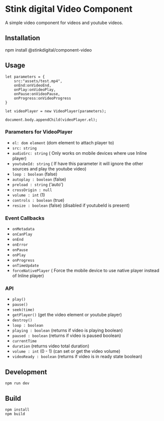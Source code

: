 # Stink digital Video Component
A simple video component for videos and youtube videos.


## Installation
npm install @stinkdigital/component-video

## Usage
```
let parameters = {
	src:"assets/test.mp4",
	onEnd:onVideoEnd,
	onPlay:onVideoPlay,
	onPause:onVideoPause,
	onProgress:onVideoProgress
}

let videoPlayer = new VideoPlayer(parameters);

document.body.appendChild(videoPlayer.el);
```

### Parameters for VideoPlayer
 - `el: dom element` (dom element to attach player to)
 - `src: string`
 - `audioSrc: string`  ( Only works on mobile devices where use Inline player)
 - `youtubeId: string`  ( If have this parameter it will ignore the other sources and play the youtube video)
 - `loop : boolean` (false)
 - `autoplay : boolean` (false)
 - `preload : string` ('auto')
 - `crossOrigin : null`
 - `volume : int` (1)
 - `controls : boolean` (true)
 - `resize : boolean` (false) (disabled if youtubeId is present)


 ### Event Callbacks
 - `onMetadata`
 - `onCanPlay`
 - `onEnd`
 - `onError`
 - `onPause`
 - `onPlay`
 - `onProgress`
 - `onTimeUpdate`
 - `forceNativePlayer` ( Force the mobile device to use native player instead of Inline player)


### API
 - `play()`
 - `pause()`
 - `seek(time)`
 - `getPlayer()` (get the video element or youtube player)
 - `destroy()`
 - `loop : boolean`
 - `playing : boolean` (returns if video is playing boolean)
 - `paused : boolean` (returns if video is paused boolean)
 - `currentTime`
 - `duration` (returns video total duration)
 - `volume : int` (0 - 1) (can set or get the video volume)
 - `videoReady : boolean` (returns if video is in ready state boolean)



## Development
```
npm run dev
```

## Build
```
npm install
npm build
```
